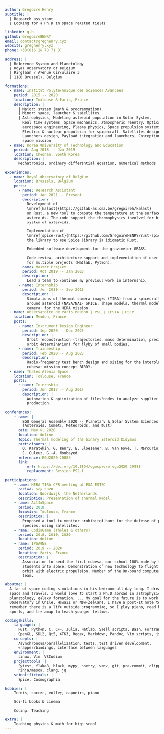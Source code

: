 ```yaml
---
author: Grégoire Henry
subtitle: |
  | Research assistant
  | Looking for a Ph.D in space related fields

linkedin: g-h
github: GregoireHENRY
email: contact@greghenry.xyz
website: greghenry.xyz
phone: +33(0)6 26 78 71 37

address: |
  | Reference System and Planetology
  | Royal Observatory of Belgium
  | Ringlaan / Avenue Circulaire 3
  | 1180 Brussels, Belgium

formations:
  - name: Institut Polytechnique des Sciences Avancées
    period: 2015 -- 2020
    location: Toulouse & Paris, France
    description: |
      | Major: system (math & programmation)
      | Minor: space, launcher & satellites
      | Astrophysics, Modeling asteroid population in Solar System,
        Real time systems, Space mechanics, Atmospheric reentry, Optics in
        aerospace engineering, Plasma physics, Space propulsion systems,
        Electric & nuclear propulsion for spacecraft, Satellites design,
        Launchers design, Payload integration and launchers, Conception of
        space mission
  - name: Korea University of Technology and Education
    period: Aug 2018 -- Jan 2019
    location: Cheonan, South Korea
    description: |
      Mechatronics, ordinary differential equation, numerical methods

experiences:
  - name: Royal Observatory of Belgium
    location: Brussels, Belgium
    posts:
      - name: Research Assistant
        period: Jan 2021 -- Present
        description: |
          Development of
          \mhref{kalast}{https://gitlab-as.oma.be/gregoireh/kalast}
          on Rust, a new tool to compute the temperature at the surface of
          asteroids. The code support the thermophysics involved for binary
          system of asteroids.

          Implementation of
          \mhref{spice-rust}{https://github.com/GregoireHENRY/rust-spice},
          the library to use Spice library in idiomatic Rust.

          Embedded software development for the gravimeter GRASS.

          Code review, architecture support and implementation of user interfaces
          for multiple projects (Matlab, Python).
      - name: Master Project
        period: Oct 2019 -- Jan 2020
        description: |
          Lead a team to continue my previous work in internship.
      - name: Internship
        period: Jun 2019 -- Sep 2019
        description: |
          Simulations of thermal camera images (TIRA) from a spacecraft
          around asteroid (NASA/NAIF SPICE, shape models, thermal model,
          camera) for the HERA mission.
  - name: Observatoire de Paris Meudon | PSL | LESIA | ESEP
    location: Meudon, France
    posts:
      - name: Instrument Design Engineer
        period: Sep 2020 -- Dec 2020
        description: |
          Orbit reconstruction (trajectories, mass determination, precise
          orbit determination) for flyby of small bodies.
      - name: Traineeship
        period: Feb 2020 -- Aug 2020
        description: |
          Radio-frequency test bench design and sizing for the interplanerary
          cubesat mission concept BIRDY.
  - name: Thales Alenia Space
    location: Toulouse, France
    posts:
      - name: Internship
        period: Jun 2017 -- Aug 2017
        description: |
          Automation & optimization of files/codes to analyze supplier's
          production.

conferences:
    - name: |
        EGU General Assembly 2020 -- Planetary & Solar System Sciences -- Small Bodies Open
        (Asteroids, Comets, Meteoroids, and Dust)
      date: May 6, 2020
      location: Online
      topic: Thermal modeling of the binary asteroid Didymos
      participants: |
        Ö. Karatekin, G. Henry, E. Gloesener, B. Van Hove, T. Mercurio,
        J. Culeux, G.-A. Moubayed
      reference: EGU2020-20885
      link:
          url: https://doi.org/10.5194/egusphere-egu2020-20885
          replacement: Session PS2.1

participations:
    - name: HERA TIRA CPR meeting at ESA ESTEC
      period: Sep 2020
      location: Noordwijk, the Netherlands
      description: Presentation of thermal model.
    - name: ActInSpace
      period: 2018
      location: Toulouse, France
      description: |
        Proposed a tool to monitor prohibited hunt for the defense of protected
        species, using satellites.
    - name: CodinGame (Thales & others)
      period: 2018, 2019, 2020
      location: Online
    - name: IPSAONE
      period: 2019 -- 2020
      location: Paris, France
      description: |
        Association to send the first cubesat our school 100% made by the
        students into space. Demonstration of new technology to flight in low
        orbit with electric propulsion. Member of the On-board computer (OBC)
        team.

aboutme: |
  A fan of space coding simulations in his bedroom all day long. I dream of
  space and travels. I would love to start a Ph.D abroad in astrophysics,
  planetology, galaxy formation, ... My goal for the future is to work for an
  Observatory in Chile, Hawaii or New-Zealand. I have a post-it note to
  remember there is a life outside programming, so I play piano, read books, do
  sports, and try amap to teach younger fellows.

codingskills:
    languages: |
      Rust, Python, C, C++, Julia, Matlab, Shell scripts, Bash, Fortran, LaTeX,
      OpenGL, SDL2, Qt5, GTK3, Regex, Markdown, Pandoc, Vim scripts, json
    concepts: |
      Asynchronous/parallelization, tests, test driven development,
      wrapper/bindings, interface between languages
    environment: |
      Linux, Vim, VSCodium
    projecttools: |
      Pytest, flake8, black, mypy, poetry, venv, git, pre-commit, clippy,
      ninja/meson, clang, jq
    scientifictools: |
      Spice, Cosmographia

hobbies: |
    Tennis, soccer, volley, capoeira, piano

    Sci-fi books & cinema

    Coding, Teaching

extra: |
    Teaching physics & math for high scool
---
```

